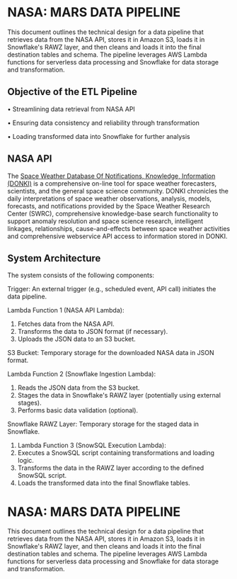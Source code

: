 
# NASA: MARS DATA PIPELINE

This document outlines the technical design for a data pipeline that retrieves 
data from the NASA API, stores it in Amazon S3, loads it in Snowflake's RAWZ 
layer, and then cleans and loads it into the final destination tables and 
schema. The pipeline leverages AWS Lambda functions for serverless data 
processing and Snowflake for data storage and transformation. 


## Objective of the ETL Pipeline

• Streamlining data retrieval from NASA API 

• Ensuring data consistency and reliability through transformation

• Loading transformed data into Snowflake for further analysis 



## NASA API

The [Space Weather Database Of Notifications, Knowledge, Information 
(DONKI)](https://ccmc.gsfc.nasa.gov/tools/DONKI/) is a comprehensive on-line tool for space weather forecasters, 
scientists, and the general space science community. DONKI chronicles the 
daily interpretations of space weather observations, analysis, models, 
forecasts, and notifications provided by the Space Weather Research Center 
(SWRC), comprehensive knowledge-base search functionality to support 
anomaly resolution and space science research, intelligent linkages, 
relationships, cause-and-effects between space weather activities and 
comprehensive webservice API access to information stored in DONKI.


## System Architecture
The system consists of the following components: 

Trigger: An external trigger (e.g., scheduled event, API call) initiates the data 
pipeline. 

Lambda Function 1 (NASA API Lambda): 
 1. Fetches data from the NASA API. 
 2. Transforms the data to JSON format (if necessary). 
 3. Uploads the JSON data to an S3 bucket. 


S3 Bucket: Temporary storage for the downloaded NASA data in JSON format. 

Lambda Function 2 (Snowflake Ingestion Lambda): 
 1. Reads the JSON data from the S3 bucket. 
 2. Stages the data in Snowflake's RAWZ layer (potentially using external stages). 
 3. Performs basic data validation (optional). 


Snowflake RAWZ Layer: Temporary storage for the staged data in Snowflake. 
 1. Lambda Function 3 (SnowSQL Execution Lambda): 
 2. Executes a SnowSQL script containing transformations and loading logic. 
 3. Transforms the data in the RAWZ layer according to the defined SnowSQL script. 
 4. Loads the transformed data into the final Snowflake tables. 




# NASA: MARS DATA PIPELINE

This document outlines the technical design for a data pipeline that retrieves 
data from the NASA API, stores it in Amazon S3, loads it in Snowflake's RAWZ 
layer, and then cleans and loads it into the final destination tables and 
schema. The pipeline leverages AWS Lambda functions for serverless data 
processing and Snowflake for data storage and transformation. 

